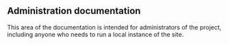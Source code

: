 ## Administration documentation

This area of the documentation is intended for administrators of the project, including anyone who needs to run a local instance of the site.
